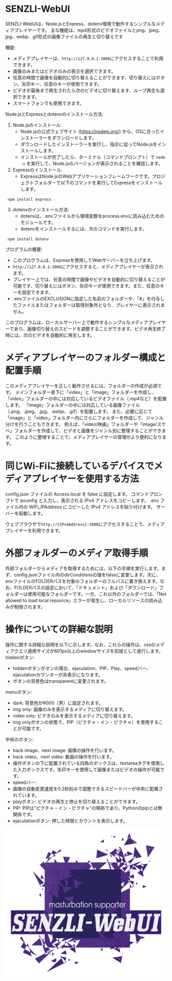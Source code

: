# SENZLI-WebUI
<p>
SENZLI-WebUIは、Node.jsとExpress、dotenv環境で動作するシンプルなメディアプレイヤーです。
主な機能は、mp4形式のビデオファイルとpng、jpeg、jpg、webp、gif形式の画像ファイルの再生と切り替えです

機能:
- メディアプレイヤーは、`http://127.0.0.1:3000`にアクセスすることで利用できます。
- 画像のみまたはビデオのみの表示を選択できます。
- 任意の時間で画像を自動的に切り替えることができます、切り替えにはボタン、矢印キー、任意のキーが使用できます。
- ビデオが最後まで再生されたら次のビデオに切り替えます、ループ再生も選択できます。
- スマートフォンでも使用できます。

Node.jsとExpressとdotenvのインストール方法:
1. Node.jsのインストール:
   - Node.jsの公式ウェブサイト (https://nodejs.org/) から、OSに合ったインストーラーをダウンロードします。
   - ダウンロードしたインストーラーを実行し、指示に従ってNode.jsをインストールします。
   - インストールが完了したら、ターミナル（コマンドプロンプト）で `node -v` を実行して、Node.jsのバージョンが表示されることを確認します。
2. Expressのインストール:
   - ExpressはNode.jsのWebアプリケーションフレームワークです。プロジェクトフォルダーで以下のコマンドを実行してExpressをインストールします。
  ```
   npm install express
  ```
3. dotenvのインストール方法:
   - dotenvは、.envファイルから環境変数をprocess.envに読み込むためのモジュールです。
   - dotenvをインストールするには、次のコマンドを実行します。
  ```
   npm install dotenv
  ```
プログラムの概要:
- このプログラムは、Expressを使用してWebサーバーを立ち上げます。
- `http://127.0.0.1:3000`にアクセスすると、メディアプレイヤーが表示されます。
- プレイヤー上では、任意の時間で画像やビデオを自動的に切り替えることが可能です、切り替えにはボタン、矢印キーが使用できます。また、任意のキーを設定できます。
- .envファイルのEXCLUSIONに指定した名前のフォルダーや、「#」を付与したファイルまたはフォルダーは取得対象外となり、プレイヤーに表示されません。

このプログラムは、ローカルサーバー上で動作するシンプルなメディアプレイヤーであり、画像切り替えのスピードを調整することができます。ビデオ再生終了時には、次のビデオを自動的に再生します。

</p>
<h1>メディアプレイヤーのフォルダー構成と配置手順</h1>
<p>
このメディアプレイヤーを正しく動作させるには、フォルダーの作成が必須です。
メインフォルダー直下に「video」と「image」フォルダーを作成し、
「video」フォルダーの中には対応しているビデオファイル（.mp4など）を配置します。
「image」フォルダーの中には対応している画像ファイル（.png、.jpeg、.jpg、.webp、.gif）を配置します。
また、必要に応じて「image」と「video」フォルダー内にさらにフォルダーを作成して、ジャンル分けを行うこともできます。
例えば、「video/映画」フォルダーや「image/スケベ」フォルダーを作成して、ビデオと画像をジャンル別に整理することができます。
このように整理することで、メディアプレイヤーの管理がより便利になります。
</p>
<h1>同じWi-Fiに接続しているデバイスでメディアプレイヤーを使用する方法</h1>
<p>
config.json ファイルの Access.local を false に設定します。
コマンドプロンプトで ipconfig と入力し、表示される IPv4 アドレスをコピーします。
.env ファイル内の WiFi_IPAddress にコピーした IPv4 アドレスを貼り付けます。
サーバーを起動します。

ウェブブラウザで`http://{IPv4Address}:3000`にアクセスすることで、メディアプレイヤーを利用できます。
</p>
<h1>外部フォルダーのメディア取得手順</h1>
<p>
外部フォルダーからメディアを取得するためには、以下の手順を実行します。まず、config.jsonファイル内のdirConditionsの値をfalseに変更します。次に、envファイルのFOLDERパスを対象のフォルダーのフルパスに置き換えます。なお、FOLDERパスの設定において、「ドキュメント」および「ダウンロード」フォルダーは使用可能なフォルダーです。一方、これ以外のフォルダーでは、「Not allowed to load local resource」エラーが発生し、ローカルリソースの読み込みが制限されます。
</p>
<h1>操作についての詳細な説明</h1>
<p>
操作に関する詳細な説明を以下に示します。なお、これらの操作は、cssのメディアクエリ適用サイズが601px以上のwindowサイズを前提として進行します。<br>
hiddenボタン:<br>

- hiddenボタンがオンの場合、ejaculation、PIP、Play、speedバー、ejaculationカウンターが非表示になります。
- ボタンの背景色はtransparentに変更されます。<br>

menuボタン:<br>

- dark: 背景色が#000（黒）に設定されます。
- img only: 画像のみを表示するメディアに切り替えます。
- video only: ビデオのみを表示するメディアに切り替えます。
- img onlyがオンの状態で、PIP（ピクチャ・イン・ピクチャ）を使用することが可能です。<br>

中央のボタン:<br>

- back image、next image: 画像の操作を行います。
- back video、next video: 動画の操作を行います。
- 操作ボタンの下に配置されている四角のボックスは、textareaタグを使用した入力ボックスです。矢印キーを使用して画像またはビデオの操作が可能です。
- speedバー:
- 画像の自動変更速度を0.2秒刻みで調整できるスピードバーが中央に配置されています。
- playボタン: ビデオの再生と停止を切り替えることができます。
- PIP: PIPは"ピクチャ・イン・ピクチャ"の略称であり、Pythonのpipとは無関係です。
- ejaculationボタン: 押した時間とカウントを表示します。
</p>
<img src="public/logo.png">

